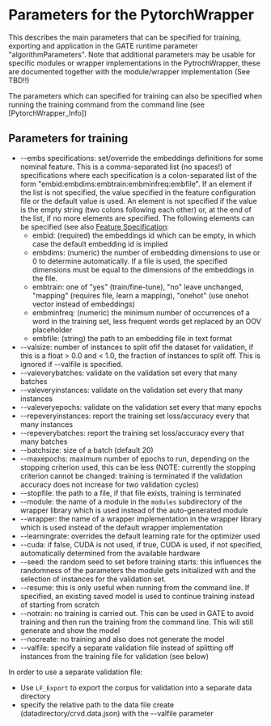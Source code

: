 # Parameters for the PytorchWrapper 

This describes the main parameters that can be specified for training, exporting and application
in the GATE runtime parameter "algorithmParameters". Note that additional parameters may be 
usable for specific modules or wrapper implementations in the PytrochWrapper, these 
are documented together with the module/wrapper implementation (See TBD!!)

The parameters which can specified for training can also be specified when running the 
training command from the command line (see [PytorchWrapper_Info])

## Parameters for training

* --embs specifications: set/override the embeddings definitions for some nominal feature. This is a comma-separated list
  (no spaces!) of specifications where each specification is a colon-separated list of the form 
  "embid:embdims:embtrain:embminfreq:embfile". If an element if the list is not specified, the value specified in 
  the feature configuration file or the default value is used. An element is not specified if the value is the empty string
  (two colons following each other) or, at the end of the list, if no more elements are specified. The following elements
  can be specified (see also [Feature Specification](/FeatureSpecification):
  * embid: (required) the embeddings id which can be empty, in which case the default embedding id is implied
  * embdims: (numeric) the number of embedding dimensions to use or 0 to determine automatically. If a file is used,
    the specified dimensions must be equal to the dimensions of the embeddings in the file.
  * embtrain: one of "yes" (train/fine-tune), "no" leave unchanged, "mapping" (requires file, learn a mapping), 
    "onehot" (use onehot vector instead of embeddings)
  * embminfreq: (numeric) the minimum number of occurrences of a word in the training set, less frequent words get replaced
    by an OOV placeholder
  * embfile: (string) the path to an embedding file in text format
* --valsize: number of instances to split ofif the dataset for validation, if this is a float > 0.0 and < 1.0, the fraction of 
  instances to split off. This is ignored if --valfile is specified.
* --valeverybatches: validate on the validation set every that many batches
* --valeveryinstances: validate on the validation set every that many instances
* --valeveryepochs: validate on the validation set every that many epochs
* --repeveryinstances: report the training set loss/accuracy every that many instances
* --repeverybatches: report the training set loss/accuracy every that many batches
* --batchsize: size of a batch (default 20)
* --maxepochs: maximum number of epochs to run, depending on the stopping criterion used, this can be less
  (NOTE: currently the stopping criterion cannot be changed: training is terminated if the validation accuracy 
  does not increase for two validation cycles)
* --stopfile: the path to a file, if that file exists, training is terminated
* --module: the name of a module in the `modules` subdirectory of the wrapper library which is used instead of 
  the auto-generated module
* --wrapper: the name of a wrapper implementation in the wrapper library which is used instead of the default
  wrapper implementation
* --learningrate: overrides the default learning rate for the optimizer used
* --cuda: if false, CUDA is not used, if true, CUDA is used, if not specified, automatically determined from the 
  available hardware
* --seed: the random seed to set before training starts: this influences the randomness of the parameters the module
  gets initialized with and the selection of instances for the validation set. 
* --resume: this is only useful when running from the command line. If specified, an existing saved model is used
  to continue training instead of starting from scratch
* --notrain: no training is carried out. This can be used in GATE to avoid training and then run the training
  from the command line. This will still generate and show the model
* --nocreate: no training and also does not generate the model
* --valfile: specify a separate validation file instead of splitting off instances from the training file for validation
  (see below)

In order to use a separate validation file:
* Use `LF_Export` to export the corpus for validation into a separate data directory
* specify the relative path to the data file create (datadirectory/crvd.data.json) with the --valfile parameter
